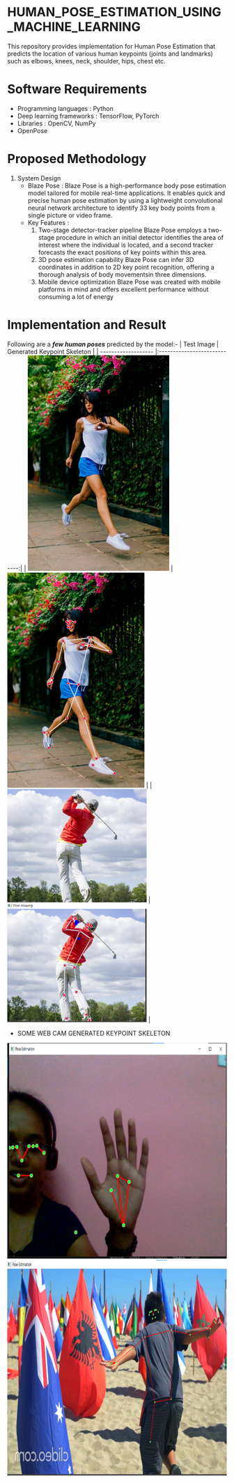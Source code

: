# HUMAN_POSE_ESTIMATION_USING_MACHINE_LEARNING
This repository provides implementation for Human Pose Estimation that predicts the location of various human keypoints (joints and landmarks) such as elbows, knees, neck, shoulder, hips, chest etc.

# Software Requirements
* Programming languages : Python
* Deep learning frameworks : TensorFlow, PyTorch
* Libraries : OpenCV, NumPy
* OpenPose

# Proposed Methodology
1. System Design
   * Blaze Pose : Blaze Pose is a high-performance body pose estimation model tailored for mobile real-time applications. It
     enables quick and precise human pose estimation by using a lightweight convolutional neural network architecture to identify
     33 key body points from a single picture or video frame.
   * Key Features :
     1.	Two-stage detector-tracker pipeline
        Blaze Pose employs a two-stage procedure in which an initial detector identifies the area of interest where the individual
       	is located, and a second tracker forecasts the exact positions of key points within this area.
     2.	3D pose estimation capability
        Blaze Pose can infer 3D coordinates in addition to 2D key point recognition, offering a thorough analysis of body
       	movementsin three dimensions.
     3.	Mobile device optimization
        Blaze Pose was created with mobile platforms in mind and offers excellent performance without consuming a lot of energy
# Implementation and Result
Following are a ***few human poses*** predicted by the model:-
| Test Image        | Generated Keypoint Skeleton           |
| ------------------- |:----------------------------:|
| <img src="https://github.com/YellaShivani/Human-pose-estimation-using-ML/blob/main/Sample_images/sample.jpg" height="495"> | <img src="https://github.com/YellaShivani/Human-pose-estimation-using-ML/blob/main/Sample_images/img2.png" height="495"> |
| <img src="https://github.com/YellaShivani/Human-pose-estimation-using-ML/blob/main/Sample_images/sample2.jpg" width="320"> | <img src="https://github.com/YellaShivani/Human-pose-estimation-using-ML/blob/main/Sample_images/image.png" width="320"> |
<!-- | <img src="https://github.com/fork123aniket/Encoder-Decoder-based-Video-Captioning/blob/main/input_videos/7NNg0_n-bS8_21_30.gif" width="320"> | a man is performing on a stage | -->
<!-- | ![alt text](https://github.com/fork123aniket/Human-Pose-Estimation/blob/main/images/sample.jpg) | ![alt text](https://github.com/fork123aniket/Human-Pose-Estimation/blob/main/images/sample_result.webp) |
| ![alt text](https://github.com/fork123aniket/Human-Pose-Estimation/blob/main/images/sample2.jpg) | <img src="https://github.com/fork123aniket/Human-Pose-Estimation/blob/main/images/sample2_result.webp" height="395"> |
| <img src="https://github.com/fork123aniket/Encoder-Decoder-based-Video-Captioning/blob/main/input_videos/7NNg0_n-bS8_21_30.gif" width="320"> | a man is performing on a stage | -->
- SOME WEB CAM GENERATED KEYPOINT SKELETON 
<img src="https://github.com/YellaShivani/Human-pose-estimation-using-ML/blob/main/Sample_images/web_cam_res.jpg.png" height="495">
<img src="https://github.com/YellaShivani/Human-pose-estimation-using-ML/blob/main/Sample_images/video.png" height="495">
